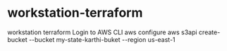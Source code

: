 # workstation-terraform
workstation terraform
Login to AWS CLI
aws configure
aws s3api create-bucket --bucket my-state-karthi-buket --region us-east-1
